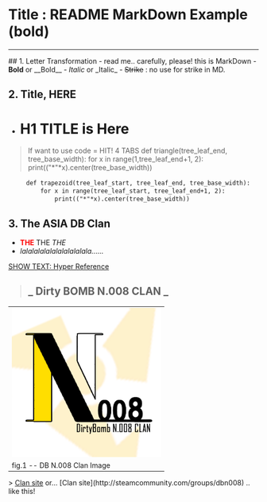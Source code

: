 # __Title : README MarkDown Example__ (bold)
<hr>
## 1. Letter Transformation
 - read me.. carefully, please! this is MarkDown
 - <b>Bold</b> or __Bold__
 - <i>Italic</i>  or _Italic_
 - <strike>Strike</strike> : no use for strike in MD.

## 2. Title, HERE
 - <h1>H1 TITLE is Here</h1>
> If want to use code = HIT! 4 TABS
         def triangle(tree_leaf_end, tree_base_width):
             for x in range(1,tree_leaf_end+1, 2):
                 print(("*"*x).center(tree_base_width))
>         
         def trapezoid(tree_leaf_start, tree_leaf_end, tree_base_width):
             for x in range(tree_leaf_start, tree_leaf_end+1, 2):
                 print(("*"*x).center(tree_base_width))    

## 3. __The ASIA DB Clan__

 - <font color=red> __THE__ </font>THE _THE_
 - _lalalalalalalalalalalala......_

 [SHOW TEXT: Hyper Reference](https//unins.github.io)
> ## _ __Dirty BOMB N.008 CLAN__ _
>
<table>
  <tr>
    <td>
     <img src="./static/imgs/1492084147_noo8e.png" height="300">
    </td>
  </tr>  
  <tr>
    <td>
     fig.1 -- DB N.008 Clan Image
    </td>
  </tr>
</table>
> <a href="http://steamcommunity.com/groups/dbn008">Clan site</a>
or... [Clan site](http://steamcommunity.com/groups/dbn008)  .. like this!
